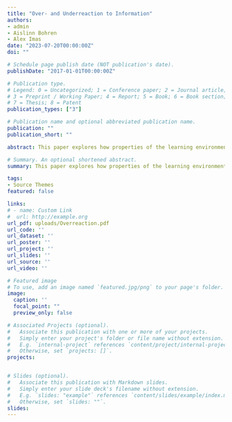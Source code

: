 ```yaml
---
title: "Over- and Underreaction to Information"
authors:
- admin
- Aislinn Bohren
- Alex Imas
date: "2023-07-20T00:00:00Z"
doi: ""

# Schedule page publish date (NOT publication's date).
publishDate: "2017-01-01T00:00:00Z"

# Publication type.
# Legend: 0 = Uncategorized; 1 = Conference paper; 2 = Journal article;
# 3 = Preprint / Working Paper; 4 = Report; 5 = Book; 6 = Book section;
# 7 = Thesis; 8 = Patent
publication_types: ["3"]

# Publication name and optional abbreviated publication name.
publication: ""
publication_short: ""

abstract: This paper explores how properties of the learning environment determine how people react to information. We develop a two-stage model of belief formation where people first reduce complexity by channeling attention to a subset of states that are representative of the observed information, then evaluate this information using Bayes' rule subject to cognitive imprecision. The model predicts overreaction when environments are complex, signals are noisy, or priors are concentrated on intermediate states; it predicts underreaction when environments are simple, signals are precise, or priors concentrated on more extreme states. Results from a series of pre-registered experiments provide direct support for these predictions, as well as the proposed attentional mechanism. We show that the two-stage model is highly complete in capturing explainable variation in belief-updating; in particular, the interaction between the two psychological mechanisms is critical to explaining belief-formation in more complex settings. These results connect disparate findings in prior work: underreaction is typically found in laboratory studies, which feature simple learning settings, while overreaction is prevalent in financial markets, which feature more complex environments.

# Summary. An optional shortened abstract.
summary: This paper explores how properties of the learning environment determine how people react to information. We develop a two-stage model of belief formation where people first reduce complexity by channeling attention to a subset of states that are representative of the observed information, then evaluate this information using Bayes' rule subject to cognitive imprecision. The model predicts overreaction when environments are complex, signals are noisy, or priors are concentrated on intermediate states; it predicts underreaction when environments are simple, signals are precise, or priors concentrated on more extreme states. Results from a series of pre-registered experiments provide direct support for these predictions, as well as the proposed attentional mechanism. We show that the two-stage model is highly complete in capturing explainable variation in belief-updating; in particular, the interaction between the two psychological mechanisms is critical to explaining belief-formation in more complex settings. These results connect disparate findings in prior work: underreaction is typically found in laboratory studies, which feature simple learning settings, while overreaction is prevalent in financial markets, which feature more complex environments.

tags:
- Source Themes
featured: false

links:
# - name: Custom Link
#  url: http://example.org
url_pdf: uploads/Overreaction.pdf
url_code: ''
url_dataset: ''
url_poster: ''
url_project: ''
url_slides: ''
url_source: ''
url_video: ''

# Featured image
# To use, add an image named `featured.jpg/png` to your page's folder. 
image:
  caption: ''
  focal_point: ""
  preview_only: false

# Associated Projects (optional).
#   Associate this publication with one or more of your projects.
#   Simply enter your project's folder or file name without extension.
#   E.g. `internal-project` references `content/project/internal-project/index.md`.
#   Otherwise, set `projects: []`.
projects:


# Slides (optional).
#   Associate this publication with Markdown slides.
#   Simply enter your slide deck's filename without extension.
#   E.g. `slides: "example"` references `content/slides/example/index.md`.
#   Otherwise, set `slides: ""`.
slides: 
---
```

